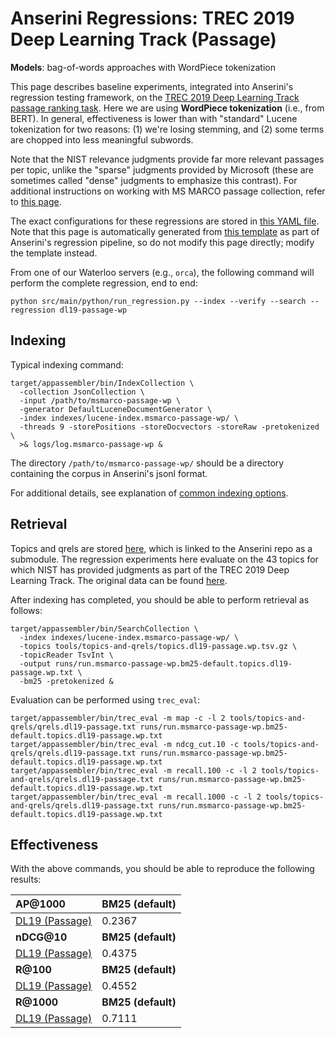 # Anserini Regressions: TREC 2019 Deep Learning Track (Passage)

**Models**: bag-of-words approaches with WordPiece tokenization

This page describes baseline experiments, integrated into Anserini's regression testing framework, on the [TREC 2019 Deep Learning Track passage ranking task](https://trec.nist.gov/data/deep2019.html).
Here we are using **WordPiece tokenization** (i.e., from BERT).
In general, effectiveness is lower than with "standard" Lucene tokenization for two reasons: (1) we're losing stemming, and (2) some terms are chopped into less meaningful subwords.

Note that the NIST relevance judgments provide far more relevant passages per topic, unlike the "sparse" judgments provided by Microsoft (these are sometimes called "dense" judgments to emphasize this contrast).
For additional instructions on working with MS MARCO passage collection, refer to [this page](../../docs/experiments-msmarco-passage.md).

The exact configurations for these regressions are stored in [this YAML file](../../src/main/resources/regression/dl19-passage-wp.yaml).
Note that this page is automatically generated from [this template](../../src/main/resources/docgen/templates/dl19-passage-wp.template) as part of Anserini's regression pipeline, so do not modify this page directly; modify the template instead.

From one of our Waterloo servers (e.g., `orca`), the following command will perform the complete regression, end to end:

```
python src/main/python/run_regression.py --index --verify --search --regression dl19-passage-wp
```

## Indexing

Typical indexing command:

```
target/appassembler/bin/IndexCollection \
  -collection JsonCollection \
  -input /path/to/msmarco-passage-wp \
  -generator DefaultLuceneDocumentGenerator \
  -index indexes/lucene-index.msmarco-passage-wp/ \
  -threads 9 -storePositions -storeDocvectors -storeRaw -pretokenized \
  >& logs/log.msmarco-passage-wp &
```

The directory `/path/to/msmarco-passage-wp/` should be a directory containing the corpus in Anserini's jsonl format.

For additional details, see explanation of [common indexing options](../../docs/common-indexing-options.md).

## Retrieval

Topics and qrels are stored [here](https://github.com/castorini/anserini-tools/tree/master/topics-and-qrels), which is linked to the Anserini repo as a submodule.
The regression experiments here evaluate on the 43 topics for which NIST has provided judgments as part of the TREC 2019 Deep Learning Track.
The original data can be found [here](https://trec.nist.gov/data/deep2019.html).

After indexing has completed, you should be able to perform retrieval as follows:

```
target/appassembler/bin/SearchCollection \
  -index indexes/lucene-index.msmarco-passage-wp/ \
  -topics tools/topics-and-qrels/topics.dl19-passage.wp.tsv.gz \
  -topicReader TsvInt \
  -output runs/run.msmarco-passage-wp.bm25-default.topics.dl19-passage.wp.txt \
  -bm25 -pretokenized &
```

Evaluation can be performed using `trec_eval`:

```
target/appassembler/bin/trec_eval -m map -c -l 2 tools/topics-and-qrels/qrels.dl19-passage.txt runs/run.msmarco-passage-wp.bm25-default.topics.dl19-passage.wp.txt
target/appassembler/bin/trec_eval -m ndcg_cut.10 -c tools/topics-and-qrels/qrels.dl19-passage.txt runs/run.msmarco-passage-wp.bm25-default.topics.dl19-passage.wp.txt
target/appassembler/bin/trec_eval -m recall.100 -c -l 2 tools/topics-and-qrels/qrels.dl19-passage.txt runs/run.msmarco-passage-wp.bm25-default.topics.dl19-passage.wp.txt
target/appassembler/bin/trec_eval -m recall.1000 -c -l 2 tools/topics-and-qrels/qrels.dl19-passage.txt runs/run.msmarco-passage-wp.bm25-default.topics.dl19-passage.wp.txt
```

## Effectiveness

With the above commands, you should be able to reproduce the following results:

| **AP@1000**                                                                                                  | **BM25 (default)**|
|:-------------------------------------------------------------------------------------------------------------|-----------|
| [DL19 (Passage)](https://trec.nist.gov/data/deep2019.html)                                                   | 0.2367    |
| **nDCG@10**                                                                                                  | **BM25 (default)**|
| [DL19 (Passage)](https://trec.nist.gov/data/deep2019.html)                                                   | 0.4375    |
| **R@100**                                                                                                    | **BM25 (default)**|
| [DL19 (Passage)](https://trec.nist.gov/data/deep2019.html)                                                   | 0.4552    |
| **R@1000**                                                                                                   | **BM25 (default)**|
| [DL19 (Passage)](https://trec.nist.gov/data/deep2019.html)                                                   | 0.7111    |
